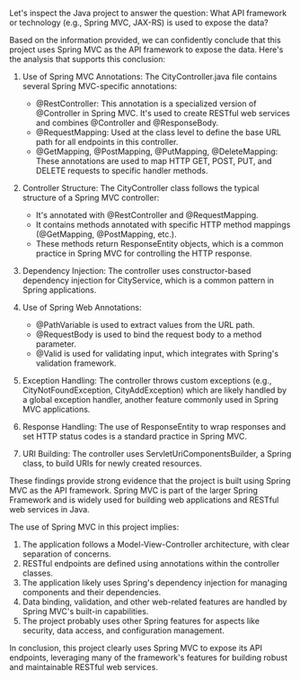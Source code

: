 Let's inspect the Java project to answer the question: What API framework or technology (e.g., Spring MVC, JAX-RS) is used to expose the data?

Based on the information provided, we can confidently conclude that this project uses Spring MVC as the API framework to expose the data. Here's the analysis that supports this conclusion:

1. Use of Spring MVC Annotations:
   The CityController.java file contains several Spring MVC-specific annotations:
   - @RestController: This annotation is a specialized version of @Controller in Spring MVC. It's used to create RESTful web services and combines @Controller and @ResponseBody.
   - @RequestMapping: Used at the class level to define the base URL path for all endpoints in this controller.
   - @GetMapping, @PostMapping, @PutMapping, @DeleteMapping: These annotations are used to map HTTP GET, POST, PUT, and DELETE requests to specific handler methods.

2. Controller Structure:
   The CityController class follows the typical structure of a Spring MVC controller:
   - It's annotated with @RestController and @RequestMapping.
   - It contains methods annotated with specific HTTP method mappings (@GetMapping, @PostMapping, etc.).
   - These methods return ResponseEntity objects, which is a common practice in Spring MVC for controlling the HTTP response.

3. Dependency Injection:
   The controller uses constructor-based dependency injection for CityService, which is a common pattern in Spring applications.

4. Use of Spring Web Annotations:
   - @PathVariable is used to extract values from the URL path.
   - @RequestBody is used to bind the request body to a method parameter.
   - @Valid is used for validating input, which integrates with Spring's validation framework.

5. Exception Handling:
   The controller throws custom exceptions (e.g., CityNotFoundException, CityAddException) which are likely handled by a global exception handler, another feature commonly used in Spring MVC applications.

6. Response Handling:
   The use of ResponseEntity to wrap responses and set HTTP status codes is a standard practice in Spring MVC.

7. URI Building:
   The controller uses ServletUriComponentsBuilder, a Spring class, to build URIs for newly created resources.

These findings provide strong evidence that the project is built using Spring MVC as the API framework. Spring MVC is part of the larger Spring Framework and is widely used for building web applications and RESTful web services in Java.

The use of Spring MVC in this project implies:
1. The application follows a Model-View-Controller architecture, with clear separation of concerns.
2. RESTful endpoints are defined using annotations within the controller classes.
3. The application likely uses Spring's dependency injection for managing components and their dependencies.
4. Data binding, validation, and other web-related features are handled by Spring MVC's built-in capabilities.
5. The project probably uses other Spring features for aspects like security, data access, and configuration management.

In conclusion, this project clearly uses Spring MVC to expose its API endpoints, leveraging many of the framework's features for building robust and maintainable RESTful web services.